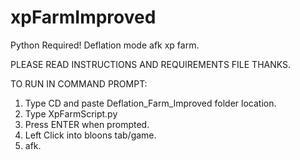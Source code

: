 # xpFarmImproved
Python Required! Deflation mode afk xp farm.

PLEASE READ INSTRUCTIONS AND REQUIREMENTS FILE THANKS.

TO RUN IN COMMAND PROMPT:
1. Type CD and paste Deflation_Farm_Improved folder location.
2. Type XpFarmScript.py
3. Press ENTER when prompted.
4. Left Click into bloons tab/game.
5. afk.
